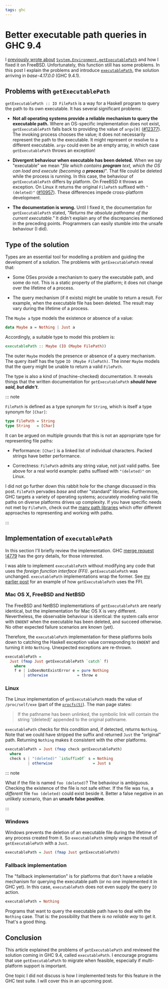 ```yaml
---
tags: ghc
---
```


# Better executable path queries in GHC 9.4

I [previously wrote about][previously]
[`System.Environment.getExecutablePath`][getExecutablePath] and how
I fixed it on FreeBSD.  Unfortunately, this function still has some
problems.  In this post I explain the problems and introduce
[`executablePath`][executablePath], the solution arriving in
*base-4.17.0.0* (GHC 9.4.1).

[previously]: 2021-01-01-fixing-getExecutablePath-FreeBSD.html
[getExecutablePath]: https://downloads.haskell.org/ghc/9.4.1-alpha1/docs/html/libraries/base/System-Environment.html#v:getExecutablePath
[executablePath]: https://downloads.haskell.org/ghc/9.4.1-alpha1/docs/html/libraries/base/System-Environment.html#v:executablePath


## Problems with `getExecutablePath`

`getExecutablePath :: IO FilePath` is a way for a Haskell program to
query the path to its own executable.  It has several significant
problems:

- **Not all operating systems provide a reliable mechanism to query
  the executable path.**  Where an OS-specific implementation does
  not exist, `getExecutablePath` falls back to providing the value
  of `argv[0]` ([#12377][]).  The invoking process chooses the
  value; it does not necessarily represent the path to the
  executable.  It might represent or resolve to a different
  executable.  `argv` could even be an empty array, in which case
  `getExecutablePath` throws an exception!

- **Divergent behaviour when executable has been deleted.**  When we
  say "executable" we mean "*file which contains **program** text,
  which the OS can load and execute (becoming a **process**)*".
  That file could be deleted while the process is running.  In this
  case, the behaviour of `getExecutablePath` differs by platform.
  On FreeBSD it throws an exception.  On Linux it returns the
  original `FilePath` suffixed with `" (deleted)"` ([#10957][]).
  These differences impede cross-platform development.

- **The documentation is wrong.**  Until I fixed it, the
  documentation for `getExecutablePath` stated, *"Returns the
  absolute pathname of the current executable."*  It didn't explain
  any of the discrepancies mentioned in the preceding points.
  Programmers can easily stumble into the unsafe behaviour (I did).

[#12377]: https://gitlab.haskell.org/ghc/ghc/-/issues/12377
[#10957]: https://gitlab.haskell.org/ghc/ghc/-/issues/10957


## Type of the solution

Types are an essential tool for modelling a problem and guiding the
development of a solution.  The problems with `getExecutablePath`
reveal that:

- Some OSes provide a mechanism to query the executable path, and
  some do not.  This is a static property of the platform; it does
  not change over the lifetime of a process.

- The query mechanism (if it exists) might be unable to return a
  result.  For example, when the executable file has been deleted.
  The result may vary during the lifetime of a process.

The `Maybe a` type models the existence or absence of a value:

```haskell
data Maybe a = Nothing | Just a
```

Accordingly, a suitable type to model this problem is:

```haskell
executablePath :: Maybe (IO (Maybe FilePath))
```

The outer `Maybe` models the presence or absence of a query
mechanism.  The query itself has the type `IO (Maybe FilePath)`.
The inner `Maybe` models that the query might be unable to return
a valid `FilePath`.

The type is also a kind of (machine-checked) documentation.  It
reveals things that the written documentation for
`getExecutablePath` ***should have said, but didn't***.

::: note

`FilePath` is defined as a type synonym for `String`, which is
itself a type synonym for `[Char]`:

```haskell
type FilePath = String
type String   = [Char]
```

It can be argued on multiple grounds that this is not an appropriate
type for representing file paths:

- Performance: `[Char]` is a linked list of individual characters.
  Packed strings have better performance.

- Correctness: `FilePath` admits any string value, not just valid
  paths.  See above for a real world example: paths suffixed with
  `"(deleted)"` on Linux.

I did not go further down this rabbit hole for the change discussed
in this post.  `FilePath` pervades *base* and other "standard"
libraries.  Furthermore, GHC targets a variety of operating systems;
accurately modeling valid file paths on diverse platforms drives up
complexity.  If you have specific needs not met by `FilePath`, check
out the [many path libraries][] which offer different approaches to
representing and working with paths.

[many path libraries]: https://hackage.haskell.org/packages/search?terms=filepath

:::

## Implementation of `executablePath`

In this section I'll briefly review the implementation.  GHC
[merge request !4779][!4779] has the gory details, for those
interested.

[!4779]: https://gitlab.haskell.org/ghc/ghc/-/merge_requests/4779

I was able to implement `executablePath` without modifying any code
that uses the *foreign function interface (FFI)*.
`getExecutablePath` was unchanged.  `executablePath` implementations
wrap the former.  See [my earlier post][previously] for an example
of how `getExecutablePath` uses the FFI.

### Mac OS X, FreeBSD and NetBSD

The FreeBSD and NetBSD implementations of `getExecutablePath` are
nearly identical, but the implementation for Mac OS X is very
different.  Nevertheless, the observable behaviour is identical: the
system calls error with `ENOENT` when the executable has been
deleted, and succeed otherwise.  No other expected failure scenarios
are known (yet).

Therefore, the `executablePath` implementation for these platforms
boils down to catching the Haskell exception value corresponding to
`ENOENT` and turning it into `Nothing`.  Unexpected exceptions are
re-thrown.

```haskell
executablePath =
  Just (fmap Just getExecutablePath `catch` f)
    where
    f e | isDoesNotExistError e = pure Nothing
        | otherwise             = throw e
```

### Linux

The Linux implementation of `getExecutablePath` reads the value of
`/proc/self/exe` (part of the [`procfs(5)`][debian-procfs]).  The
man page states:

> If the pathname has been unlinked, the symbolic link will contain
> the string '(deleted)' appended to the original pathname.

[debian-procfs]: https://manpages.debian.org/buster/manpages/procfs.5.en.html

`executablePath` checks for this condition and, if detected, returns
`Nothing`.  Note that we could have stripped the suffix and returned
`Just` the "original" path.  Returning `Nothing` makes it consistent
with the other platforms.

```haskell
executablePath = Just (fmap check getExecutablePath)
  where
  check s | "(deleted)" `isSuffixOf` s = Nothing
          | otherwise                  = Just s
```

::: note

What if the file is named `foo (deleted)`?  The behaviour is
ambiguous.  Checking the existence of the file is not safe either.
If the file was `foo`, a *different* file `foo (deleted)` could
exist beside it.  Better a false negative in an unlikely scenario,
than an **unsafe false positive**.

:::


### Windows

Windows prevents the deletion of an executable file during the
lifetime of any process created from it.  So `executablePath` simply
wraps the result of `getExecutablePath` with a `Just`.

```haskell
executablePath = Just (fmap Just getExecutablePath)
```

### Fallback implementation

The "fallback implementation" is for platforms that don't have a
reliable mechanism for querying the executable path (or no one
implemented it in GHC yet).  In this case, `executablePath` does not
even supply the query `IO` action.

```haskell
executablePath = Nothing
```

Programs that want to query the executable path have to deal with
the `Nothing` case.  That is: the possibility that there *is no
reliable way* to get it.  That's a good thing.


## Conclusion

This article explained the problems of `getExecutablePath` and
reviewed the solution coming in GHC 9.4, called `executablePath`.  I
encourage programs that use `getExecutablePath` to migrate when
feasible, especially if multi-platform support is important.

One topic I did not discuss is how I implemented tests for this
feature in the GHC test suite.  I will cover this in an upcoming
post.
